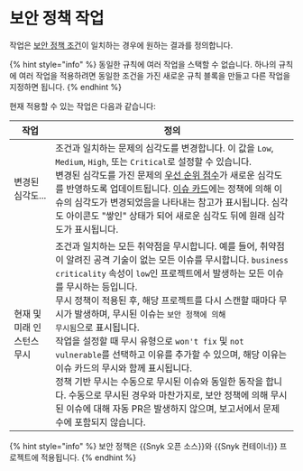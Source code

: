 # 보안 정책 작업

작업은 [보안 정책 조건](security-policies-conditions.md)이 일치하는 경우에 원하는 결과를 정의합니다.

{% hint style="info" %}
동일한 규칙에 여러 작업을 스택할 수 없습니다. 하나의 규칙에 여러 작업을 적용하려면 동일한 조건을 가진 새로운 규칙 블록을 만들고 다른 작업을 지정하면 됩니다.
{% endhint %}

현재 적용할 수 있는 작업은 다음과 같습니다:

| 작업 | 정의 |
| --- | --- |
| 변경된 심각도... | 조건과 일치하는 문제의 심각도를 변경합니다. 이 값을 <code>Low</code>, <code>Medium</code>, <code>High</code>, 또는 <code>Critical</code>로 설정할 수 있습니다.<br>변경된 심각도를 가진 문제의 [우선 순위 점수](../../prioritize-issues-for-fixing/priority-score.md)가 새로운 심각도를 반영하도록 업데이트됩니다. <a href="../../../snyk-admin/snyk-projects/issue-card-information.md">이슈 카드</a>에는 정책에 의해 이슈의 심각도가 변경되었음을 나타내는 참고가 표시됩니다. 심각도 아이콘도 "쌓인" 상태가 되어 새로운 심각도 뒤에 원래 심각도가 표시됩니다. |
| 현재 및 미래 인스턴스 무시 | 조건과 일치하는 모든 취약점을 무시합니다. 예를 들어, 취약점이 알려진 공격 기술이 없는 모든 이슈를 무시합니다. <code>business</code> <code>criticality</code> 속성이 <code>low</code>인 프로젝트에서 발생하는 모든 이슈를 무시하는 등입니다.<br>무시 정책이 적용된 후, 해당 프로젝트를 다시 스캔할 때마다 무시가 발생하며, 무시된 이슈는 <code>보안 정책에 의해 무시됨</code>으로 표시됩니다.<br>작업을 설정할 때 무시 유형으로 <code>won't fix</code> 및 <code>not vulnerable</code>를 선택하고 이유를 추가할 수 있으며, 해당 이유는 이슈 카드의 무시와 함께 표시됩니다.<br>정책 기반 무시는 수동으로 무시된 이슈와 동일한 동작을 합니다. 수동으로 무시된 경우와 마찬가지로, 보안 정책에 의해 무시된 이슈에 대해 자동 PR은 발생하지 않으며, 보고서에서 문제 수에 포함되지 않습니다. |

{% hint style="info" %}
보안 정책은 {{Snyk 오픈 소스}}와 {{Snyk 컨테이너}} 프로젝트에 적용됩니다.
{% endhint %}